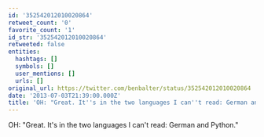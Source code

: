 ```yaml
---
id: '352542012010020864'
retweet_count: '0'
favorite_count: '1'
id_str: '352542012010020864'
retweeted: false
entities:
  hashtags: []
  symbols: []
  user_mentions: []
  urls: []
original_url: https://twitter.com/benbalter/status/352542012010020864
date: '2013-07-03T21:39:00.000Z'
title: 'OH: "Great. It''s in the two languages I can''t read: German and Python."'
---
```


OH: "Great. It's in the two languages I can't read: German and Python."